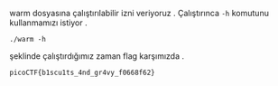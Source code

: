 warm dosyasına çalıştırılabilir izni veriyoruz . Çalıştırınca ```-h``` komutunu kullanmamızı istiyor .
```
./warm -h 
```
şeklinde çalıştırdığımız zaman flag karşımızda .
```
picoCTF{b1scu1ts_4nd_gr4vy_f0668f62}
```
